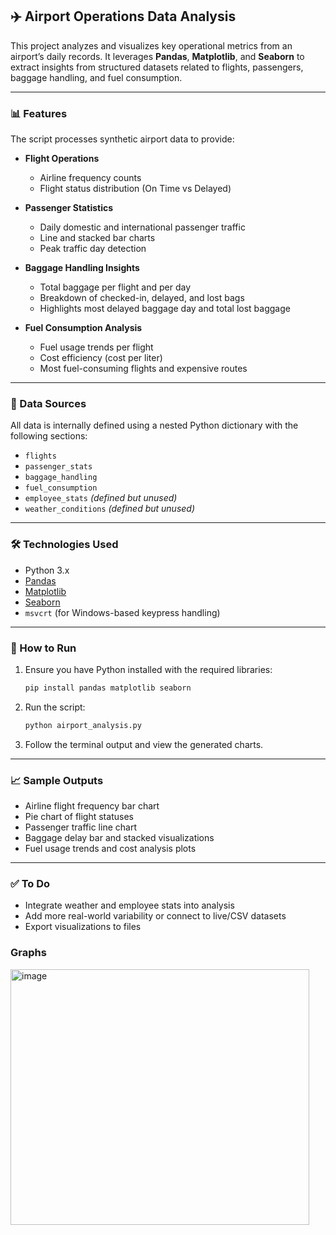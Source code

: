 ## ✈️ Airport Operations Data Analysis

This project analyzes and visualizes key operational metrics from an airport’s daily records. It leverages **Pandas**, **Matplotlib**, and **Seaborn** to extract insights from structured datasets related to flights, passengers, baggage handling, and fuel consumption.

---

### 📊 Features

The script processes synthetic airport data to provide:

* **Flight Operations**

  * Airline frequency counts
  * Flight status distribution (On Time vs Delayed)

* **Passenger Statistics**

  * Daily domestic and international passenger traffic
  * Line and stacked bar charts
  * Peak traffic day detection

* **Baggage Handling Insights**

  * Total baggage per flight and per day
  * Breakdown of checked-in, delayed, and lost bags
  * Highlights most delayed baggage day and total lost baggage

* **Fuel Consumption Analysis**

  * Fuel usage trends per flight
  * Cost efficiency (cost per liter)
  * Most fuel-consuming flights and expensive routes

---

### 📁 Data Sources

All data is internally defined using a nested Python dictionary with the following sections:

* `flights`
* `passenger_stats`
* `baggage_handling`
* `fuel_consumption`
* `employee_stats` *(defined but unused)*
* `weather_conditions` *(defined but unused)*

---

### 🛠 Technologies Used

* Python 3.x
* [Pandas](https://pandas.pydata.org/)
* [Matplotlib](https://matplotlib.org/)
* [Seaborn](https://seaborn.pydata.org/)
* `msvcrt` (for Windows-based keypress handling)

---

### 📌 How to Run

1. Ensure you have Python installed with the required libraries:

   ```bash
   pip install pandas matplotlib seaborn
   ```

2. Run the script:

   ```bash
   python airport_analysis.py
   ```

3. Follow the terminal output and view the generated charts.

---

### 📈 Sample Outputs

* Airline flight frequency bar chart
* Pie chart of flight statuses
* Passenger traffic line chart
* Baggage delay bar and stacked visualizations
* Fuel usage trends and cost analysis plots

---

### ✅ To Do

* Integrate weather and employee stats into analysis
* Add more real-world variability or connect to live/CSV datasets
* Export visualizations to files

### Graphs
<img width="478" height="409" alt="image" src="https://github.com/user-attachments/assets/eec8b000-9a02-4b77-a37c-95f4838869cc" />


